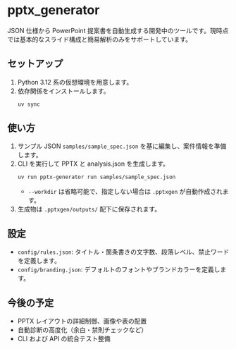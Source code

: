 # pptx_generator

JSON 仕様から PowerPoint 提案書を自動生成する開発中のツールです。現時点では基本的なスライド構成と簡易解析のみをサポートしています。

## セットアップ
1. Python 3.12 系の仮想環境を用意します。
2. 依存関係をインストールします。
   ```bash
   uv sync
   ```

## 使い方
1. サンプル JSON `samples/sample_spec.json` を基に編集し、案件情報を準備します。
2. CLI を実行して PPTX と analysis.json を生成します。
   ```bash
   uv run pptx-generator run samples/sample_spec.json
   ```
   - `--workdir` は省略可能で、指定しない場合は `.pptxgen` が自動作成されます。
3. 生成物は `.pptxgen/outputs/` 配下に保存されます。

## 設定
- `config/rules.json`: タイトル・箇条書きの文字数、段落レベル、禁止ワードを定義します。
- `config/branding.json`: デフォルトのフォントやブランドカラーを定義します。

## 今後の予定
- PPTX レイアウトの詳細制御、画像や表の配置
- 自動診断の高度化（余白・禁則チェックなど）
- CLI および API の統合テスト整備
